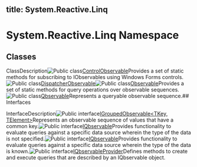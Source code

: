title: System.Reactive.Linq
---
# System.Reactive.Linq Namespace

## Classes

ClassDescription![Public class](https://reactiveui.net/assets/img/Hh212009.pubclass(en-us,VS.103).gif "Public class")[ControlObservable](../ControlObservable/ControlObservable.md)Provides a set of static methods for subscribing to IObservables using Windows Forms controls.![Public class](https://reactiveui.net/assets/img/Hh212009.pubclass(en-us,VS.103).gif "Public class")[DispatcherObservable](../DispatcherObservable/DispatcherObservable.md)![Public class](https://reactiveui.net/assets/img/Hh212009.pubclass(en-us,VS.103).gif "Public class")[Observable](../Observable/Observable.md)Provides a set of static methods for query operations over observable sequences.![Public class](https://reactiveui.net/assets/img/Hh212009.pubclass(en-us,VS.103).gif "Public class")[Qbservable](../Qbservable/Qbservable)Represents a queryable observable sequence.## Interfaces

InterfaceDescription![Public interface](https://reactiveui.net/assets/img/Hh212009.pubinterface(en-us,VS.103).gif "Public interface")[IGroupedObservable<TKey, TElement>](../IGroupedObservable/IGroupedObservable(TKey).md)Represents an observable sequence of values that have a common key.![Public interface](https://reactiveui.net/assets/img/Hh212009.pubinterface(en-us,VS.103).gif "Public interface")[IQbservable](../IQbservable/IQbservable.md)Provides functionality to evaluate queries against a specific data source wherein the type of the data is not specified.![Public interface](https://reactiveui.net/assets/img/Hh212009.pubinterface(en-us,VS.103).gif "Public interface")[IQbservable<TSource>](../IQbservable/IQbservable(TSource).md)Provides functionality to evaluate queries against a specific data source wherein the type of the data is known.![Public interface](https://reactiveui.net/assets/img/Hh212009.pubinterface(en-us,VS.103).gif "Public interface")[IQbservableProvider](../IQbservableProvider/IQbservableProvider)Defines methods to create and execute queries that are described by an IQbservable object.
